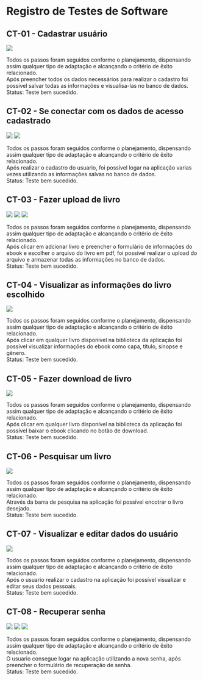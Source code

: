 # Registro de Testes de Software

## CT-01 - Cadastrar usuário
![](img/Registro.Testes//Cadastro.jpeg)

Todos os passos foram seguidos conforme o planejamento, dispensando assim qualquer tipo de adaptação e alcançando o critério de êxito relacionado.<br>
Após preencher todos os dados necessários para realizar o cadastro foi possível salvar todas as informações e visualisa-las no banco de dados.<br>
Status: Teste bem sucedido.


## CT-02 - Se conectar com os dados de acesso cadastrado
![](img/Registro.Testes//Login.jpg)
![](img/Registro.Testes//Login2.jpg)

Todos os passos foram seguidos conforme o planejamento, dispensando assim qualquer tipo de adaptação e alcançando o critério de êxito relacionado.<br>
Após realizar o cadastro do usuario, foi possível logar na aplicação varias vezes utilizando as informações salvas no banco de dados.<br>
Status: Teste bem sucedido.

## CT-03 - Fazer upload de livro
![](img/Registro.Testes//AddLivro2.jpg)
![](img/Registro.Testes//AddLivro3.jpg)
![](img/Registro.Testes//AddLivro4.jpg)

Todos os passos foram seguidos conforme o planejamento, dispensando assim qualquer tipo de adaptação e alcançando o critério de êxito relacionado.<br>
Após clicar em adcionar livro e preencher o formulário de informações do ebook e escolher o arquivo do livro em pdf, foi possível realizar o upload do arquivo e armazenar todas as informações no banco de dados.<br>
Status: Teste bem sucedido.

## CT-04 - Visualizar as informações do livro escolhido
![](img/Registro.Testes//Visualizar.jpg)

Todos os passos foram seguidos conforme o planejamento, dispensando assim qualquer tipo de adaptação e alcançando o critério de êxito relacionado.<br>
Após clicar em qualquer livro disponivel na biblioteca da aplicação foi possível visualizar informações do ebook como capa, título, sinopse e gênero.<br>
Status: Teste bem sucedido.

## CT-05 - Fazer download de livro
![](img/Registro.Testes//Download.jpg)

Todos os passos foram seguidos conforme o planejamento, dispensando assim qualquer tipo de adaptação e alcançando o critério de êxito relacionado.<br>
Após clicar em qualquer livro disponível na biblioteca da aplicação foi possível baixar o ebook clicando no botão de download. <br>
Status: Teste bem sucedido.

## CT-06 - Pesquisar um livro
![](img/Registro.Testes//Pesquisa.jpg)

Todos os passos foram seguidos conforme o planejamento, dispensando assim qualquer tipo de adaptação e alcançando o critério de êxito relacionado.<br>
Através da barra de pesquisa na aplicação foi possível encotrar o livro desejado.<br>
Status: Teste bem sucedido.

## CT-07 - Visualizar e editar dados do usuário
![](img/Registro.Testes//DadosUser.jpg)

Todos os passos foram seguidos conforme o planejamento, dispensando assim qualquer tipo de adaptação e alcançando o critério de êxito relacionado.<br>
Após o usuario realizar o cadastro na aplicação foi possível visualizar e editar seus dados pessoais.<br>
Status: Teste bem sucedido.

## CT-08 - Recuperar senha
![](img/Registro.Testes//recuperar-senha-1.jpg)
![](img/Registro.Testes//recuperar-senha-2.jpg)
![](img/Registro.Testes//recuperar-senha-3.jpg)

Todos os passos foram seguidos conforme o planejamento, dispensando assim qualquer tipo de adaptação e alcançando o critério de êxito relacionado.<br>
O usuario consegue logar na aplicação utilizando a nova senha, após preencher o formulário de recuperação de senha.<br>
Status: Teste bem sucedido.